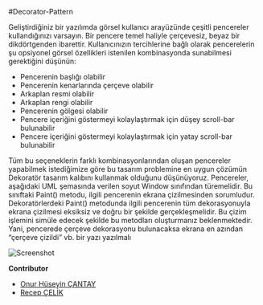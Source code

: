 #Decorator-Pattern

Geliştirdiğiniz bir yazılımda görsel kullanıcı arayüzünde çeşitli pencereler kullandığınızı varsayın. Bir pencere temel haliyle çerçevesiz, beyaz bir dikdörtgenden ibarettir. Kullanıcınızın tercihlerine bağlı olarak pencerelerin şu opsiyonel görsel özellikleri istenilen kombinasyonda sunabilmesi gerektiğini düşünün:

- Pencerenin başlığı olabilir
- Pencerenin kenarlarında çerçeve olabilir
- Arkaplan resmi olabilir
- Arkaplan rengi olabilir
- Pencerenin gölgesi olabilir
- Pencere içeriğini göstermeyi kolaylaştırmak için düşey scroll-bar bulunabilir
- Pencere içeriğini göstermeyi kolaylaştırmak için yatay scroll-bar bulunabilir

Tüm bu seçeneklerin farklı kombinasyonlarından oluşan pencereler yapabilmek istediğimize göre bu tasarım problemine en uygun çözümün Dekoratör tasarım kalıbını kullanmak olduğunu düşünüyoruz. Pencereler, aşağıdaki UML şemasında verilen soyut Window sınıfından türemelidir. Bu sınıftaki Paint() metodu, ilgili pencerenin ekrana çizilmesinden sorumludur. Dekoratörlerdeki Paint() metodunda ilgili pencerenin tüm dekorasyonuyla ekrana çizilmesi eksiksiz ve doğru bir şekilde gerçekleşmelidir. Bu çizim işlemini simüle edecek şekilde bu metodları oluşturmanız beklenmektedir. Yani, pencerede çerçeve dekorasyonu bulunacaksa ekrana en azından “çerçeve çizildi” vb. bir yazı yazılmalı

![Screenshot](Facade.png)

**Contributor**
- [Onur Hüseyin ÇANTAY](https://github.com/onurhuseyincantay)
- [Recep ÇELİK](https://github.com/Rexulon)
